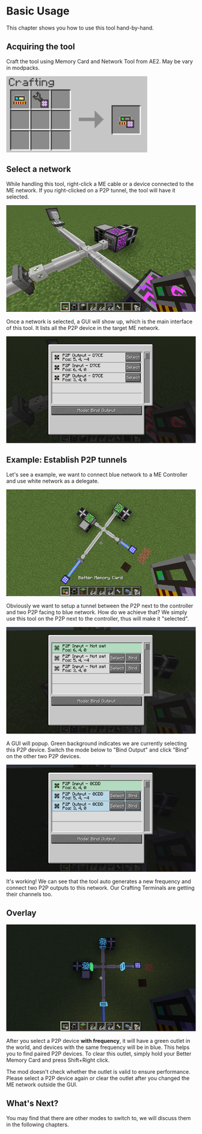 # Basic Usage

This chapter shows you how to use this tool hand-by-hand.

## Acquiring the tool

Craft the tool using Memory Card and Network Tool from AE2. May be vary in modpacks.

![](assets/crafting.png)

## Select a network

While handling this tool, right-click a ME cable or a device connected to the ME network. If you right-clicked on a P2P tunnel, the tool will have it selected.

![](assets/select-a-network.png)

Once a network is selected, a GUI will show up, which is the main interface of this tool. It lists all the P2P device in the target ME network.

![](assets/interface.png)

## Example: Establish P2P tunnels

Let's see a example, we want to connect blue network to a ME Controller and use white network as a delegate.

![](assets/example-1.png)

Obviously we want to setup a tunnel between the P2P next to the controller and two P2P facing to blue network. How do we achieve that?
We simply use this tool on the P2P next to the controller, thus will make it "selected".

![](assets/example-2.png)

A GUI will popup. Green background indicates we are currently selecting this P2P device. Switch the mode below to "Bind Output" and click "Bind" on the other two P2P devices.

![](assets/example-3.png)

It's working! We can see that the tool auto generates a new frequency and connect two P2P outputs to this network. Our Crafting Terminals are getting their channels too.

## Overlay

![](assets/example-4.png)

After you select a P2P device **with frequency**, it will have a green outlet in the world, and devices with the same frequency will be in blue. This helps you to find paired P2P devices. To clear this outlet, simply hold your Better Memory Card and press Shift+Right click.

The mod doesn't check whether the outlet is valid to ensure performance. Please select a P2P device again or clear the outlet after you changed the ME network outside the GUI.

## What's Next?

You may find that there are other modes to switch to, we will discuss them in the following chapters.